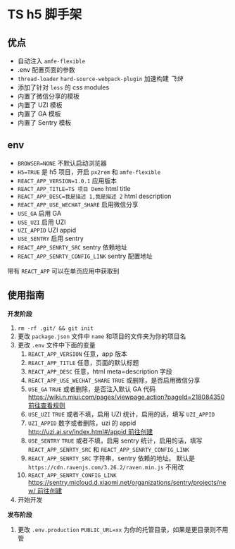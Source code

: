 # TS h5 脚手架

## 优点

- 自动注入 `amfe-flexible`
- .env 配置页面的参数
- `thread-loader` `hard-source-webpack-plugin` 加速构建 _飞快_
- 添加了针对 `less` 的 css modules
- 内置了微信分享的模板
- 内置了 UZI 模板
- 内置了 GA 模板
- 内置了 Sentry 模板

## env

- `BROWSER=NONE` 不默认启动浏览器
- `H5=TRUE` 是 h5 项目，开启 `px2rem` 和 `amfe-flexible`
- `REACT_APP_VERSION=1.0.1` 应用版本
- `REACT_APP_TITLE=TS 项目 Demo` html title
- `REACT_APP_DESC=我是描述 1,我是描述 2` html description
- `REACT_APP_USE_WECHAT_SHARE` 启用微信分享
- `USE_GA` 启用 GA
- `USE_UZI` 启用 UZI
- `UZI_APPID` UZI appid
- `USE_SENTRY` 启用 sentry
- `REACT_APP_SENRTY_SRC` sentry 依赖地址
- `REACT_APP_SENRTY_CONFIG_LINK` sentry 配置地址

带有 `REACT_APP` 可以在单页应用中获取到

## 使用指南

**开发阶段**

1. `rm -rf .git/ && git init`
1. 更改 `package.json` 文件中 `name` 和项目的文件夹为你的项目名
1. 更改 `.env` 文件中下面的变量
   1. `REACT_APP_VERSION` 任意，app 版本
   2. `REACT_APP_TITLE` 任意，页面的默认标题
   3. `REACT_APP_DESC` 任意，html meta=description 字段
   4. `REACT_APP_USE_WECHAT_SHARE` `TRUE` 或删除，是否启用微信分享
   5. `USE_GA` `TRUE` 或者删除，是否注入默认 GA 代码 [https://wiki.n.miui.com/pages/viewpage.action?pageId=218084350 前往查看规则](https://wiki.n.miui.com/pages/viewpage.action?pageId=218084350)
   6. `USE_UZI` `TRUE` 或者不填，启用 UZI 统计，启用的话，填写 `UZI_APPID`
   7. `UZI_APPID` 数字或者删除，uzi 的 appid [http://uzi.ai.srv/index.html#/appid 前往创建](http://uzi.ai.srv/index.html#/appid)
   8. `USE_SENTRY` `TRUE` 或者不填，启用 sentry 统计，启用的话，填写 `REACT_APP_SENRTY_SRC` 和 `REACT_APP_SENRTY_CONFIG_LINK`
   9. `REACT_APP_SENRTY_SRC` 字符串，sentry 依赖的地址。 默认是 `https://cdn.ravenjs.com/3.26.2/raven.min.js` 不用改
   10. `REACT_APP_SENRTY_CONFIG_LINK` [https://sentry.micloud.d.xiaomi.net/organizations/sentry/projects/new/ 前往创建](https://sentry.micloud.d.xiaomi.net/organizations/sentry/projects/new/)
1. 开始开发

**发布阶段**

1. 更改 `.env.production` `PUBLIC_URL=xx` 为你的托管目录，如果是更目录则不用管
